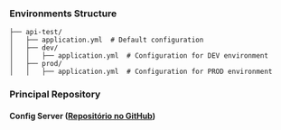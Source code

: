 ### Environments Structure
```
├── api-test/
│   ├── application.yml  # Default configuration
│   ├── dev/
│   │   ├── application.yml  # Configuration for DEV environment
│   ├── prod/
│   │   ├── application.yml  # Configuration for PROD environment
```

### Principal Repository

#### **Config Server** ([Repositório no GitHub](https://github.com/igorbavand/config-server))
